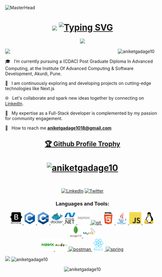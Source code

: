 ![MasterHead](https://user-images.githubusercontent.com/74038190/241765440-80728820-e06b-4f96-9c9e-9df46f0cc0a5.gif)

<h1 align="center"> <img src="https://github.com/TheDudeThatCode/TheDudeThatCode/blob/master/Assets/Hi.gif" width="50">
<a href="https://git.io/typing-svg"><img src="https://readme-typing-svg.demolab.com?font=Fira+Code&size=35&pause=1000&center=true&vCenter=true&width=435&lines=Hey++I'm+Aniket+Gadage" alt="Typing SVG" /></a>  
</h1>


<p align="center">
<a href="https://github.com/aniketgadage10">
    <img src="https://readme-typing-svg.demolab.com?font=Fira+Code&center=true&weight=450&size=24&pause=800&color=70A4FC&width=440&height=45&lines=Full-stack+Web+Developer;Experienced+UI+Designer;Enjoy+learning+Algorithms;Building+Something+Creative" /></a>

<a><img align="left" src="https://user-images.githubusercontent.com/74038190/216644497-1951db19-8f3d-4e44-ac08-8e9d7e0d94a7.gif" width="350"/></a>
<div>
<p align="center"> <img src="https://komarev.com/ghpvc/?username=aniketgadage10&label=Profile%20views&color=0e75b6&style=flat" alt="aniketgadage10" /> </p>

🎓 &nbsp; I’m currently pursuing a (CDAC) Post Graduate Diploma In Advanced Computing, at the Institute Of Advanced Computing & Software Development, Akurdi, Pune.

🎯 &nbsp; I am continuously exploring and developing projects on cutting-edge technologies like Next.js

🌐 &nbsp; Let's collaborate and spark new ideas together by connecting on [LinkedIn](https://www.linkedin.com/in/aniket-gadage-35430422b).

🚀 &nbsp; My expertise as a Full-Stack developer is complemented by my passion for community engagement.

📧 &nbsp; How to reach me **aniketgadage1018@gmail.com**
<br>
</div align="center">
<a href="https://github.com/ryo-ma/github-profile-trophy">
    <h2 align="center">🏆 Github Profile Trophy</h2>
</a>
    <a href="https://github.com/ryo-ma/github-profile-trophy" align="center">
       <h1 align="center"><img width=800 src="https://github-profile-trophy.vercel.app/?username=aniketgadage10&column=8&theme=gruvbox&no-frame=true" alt="aniketgadage10"/></h2>
</a>
</div>
</div><br/>
<p align="center">
   <a href="https://www.linkedin.com/in/aniket-gadage-35430422b/"><img src="https://img.shields.io/badge/LinkedIn-AniketGadage10-blue?style=flat-square&logo=linkedin" alt="LinkedIn" href="https://www.linkedin.com/in/aniket-gadage-35430422b/"></a>
  <a href="https://twitter.com/gadage_aniket?t=rOStNtORvu-vNV6OZOWuQA&s=03"><img src="https://img.shields.io/twitter/follow/AniketGadage10?style=flat-square&logo=twitter" alt="Twitter" href="https://twitter.com/gadage_aniket?t=rOStNtORvu-vNV6OZOWuQA&s=03"></a>
  </br>
</p>




<h3 align="center">Languages and Tools:</h3>
<p align="center"> <a href="https://getbootstrap.com" target="_blank" rel="noreferrer"> <img src="https://raw.githubusercontent.com/devicons/devicon/master/icons/bootstrap/bootstrap-plain-wordmark.svg" alt="bootstrap" width="40" height="40"/> </a> <a href="https://www.cprogramming.com/" target="_blank" rel="noreferrer"> <img src="https://raw.githubusercontent.com/devicons/devicon/master/icons/c/c-original.svg" alt="c" width="40" height="40"/> </a> <a href="https://www.w3schools.com/cpp/" target="_blank" rel="noreferrer"> <img src="https://raw.githubusercontent.com/devicons/devicon/master/icons/cplusplus/cplusplus-original.svg" alt="cplusplus" width="40" height="40"/> </a> <a href="https://www.docker.com/" target="_blank" rel="noreferrer"> <img src="https://raw.githubusercontent.com/devicons/devicon/master/icons/docker/docker-original-wordmark.svg" alt="docker" width="40" height="40"/> </a> <a href="https://dotnet.microsoft.com/" target="_blank" rel="noreferrer"> <img src="https://raw.githubusercontent.com/devicons/devicon/master/icons/dot-net/dot-net-original-wordmark.svg" alt="dotnet" width="40" height="40"/> </a> <a href="https://expressjs.com" target="_blank" rel="noreferrer"> <img src="https://raw.githubusercontent.com/devicons/devicon/master/icons/express/express-original-wordmark.svg" alt="express" width="40" height="40"/> </a> <a href="https://git-scm.com/" target="_blank" rel="noreferrer"> <img src="https://www.vectorlogo.zone/logos/git-scm/git-scm-icon.svg" alt="git" width="40" height="40"/> </a> <a href="https://www.w3.org/html/" target="_blank" rel="noreferrer"> <img src="https://raw.githubusercontent.com/devicons/devicon/master/icons/html5/html5-original-wordmark.svg" alt="html5" width="40" height="40"/> </a> <a href="https://www.java.com" target="_blank" rel="noreferrer"> <img src="https://raw.githubusercontent.com/devicons/devicon/master/icons/java/java-original.svg" alt="java" width="40" height="40"/> </a> <a href="https://developer.mozilla.org/en-US/docs/Web/JavaScript" target="_blank" rel="noreferrer"> <img src="https://raw.githubusercontent.com/devicons/devicon/master/icons/javascript/javascript-original.svg" alt="javascript" width="40" height="40"/> </a> <a href="https://www.linux.org/" target="_blank" rel="noreferrer"> <img src="https://raw.githubusercontent.com/devicons/devicon/master/icons/linux/linux-original.svg" alt="linux" width="40" height="40"/> </a> <a href="https://www.mongodb.com/" target="_blank" rel="noreferrer"> <img src="https://raw.githubusercontent.com/devicons/devicon/master/icons/mongodb/mongodb-original-wordmark.svg" alt="mongodb" width="40" height="40"/> </a> <a href="https://www.mysql.com/" target="_blank" rel="noreferrer"> <img src="https://raw.githubusercontent.com/devicons/devicon/master/icons/mysql/mysql-original-wordmark.svg" alt="mysql" width="40" height="40"/> </a> <a href="https://www.nginx.com" target="_blank" rel="noreferrer"></br> <img src="https://raw.githubusercontent.com/devicons/devicon/master/icons/nginx/nginx-original.svg" alt="nginx" width="40" height="40"/> </a> <a href="https://nodejs.org" target="_blank" rel="noreferrer"> <img src="https://raw.githubusercontent.com/devicons/devicon/master/icons/nodejs/nodejs-original-wordmark.svg" alt="nodejs" width="40" height="40"/> </a> <a href="https://postman.com" target="_blank" rel="noreferrer"> <img src="https://www.vectorlogo.zone/logos/getpostman/getpostman-icon.svg" alt="postman" width="40" height="40"/> </a> <a href="https://reactjs.org/" target="_blank" rel="noreferrer"> <img src="https://raw.githubusercontent.com/devicons/devicon/master/icons/react/react-original-wordmark.svg" alt="react" width="40" height="40"/> </a> <a href="https://spring.io/" target="_blank" rel="noreferrer"> <img src="https://www.vectorlogo.zone/logos/springio/springio-icon.svg" alt="spring" width="40" height="40"/> </a> </p> 

<p> 
    <img width="40%" src="https://github-readme-stats.vercel.app/api/top-langs/?username=ruuuff&layout=compact&langs_count=16&theme=dracula"/>
    <img  width="50%" height="50%"  src="https://github-readme-stats.vercel.app/api?username=aniketgadage10&show_icons=true&locale=en" alt="aniketgadage10" />
</p>
<p  align="center"><img align="center" src="https://github-readme-streak-stats.herokuapp.com/?user=aniketgadage10&" alt="aniketgadage10" /></p>
